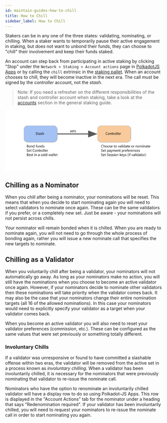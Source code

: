 ```yaml
---
id: maintain-guides-how-to-chill
title: How to Chill
sidebar_label: How to Chill
---
```


Stakers can be in any one of the three states: validating, nominating, or chilling. When a staker
wants to temporarily pause their active engagement in staking, but does not want to unbond their
funds, they can choose to "chill" their involvement and keep their funds staked.

An account can step back from participating in active staking by clicking "Stop" under the
`Network > Staking > Account actions` page in [PolkadotJS Apps](https://polkadot.js.org/apps) or by
calling the `chill` extrinsic in the [staking pallet][chill extrinsic]. When an account chooses to
chill, they will become inactive in the next era. The call must be signed by the _controller_
account, not the _stash_.

> Note: If you need a refresher on the different responsibilities of the stash and controller
> account when staking, take a look at the [accounts][] section in the general staking guide.

![staking](assets/NPoS/staking-keys_stash_controller.png)

## Chilling as a Nominator

When you chill after being a nominator, your nominations will be reset. This means that when you
decide to start nominating again you will need to select validators to nominate once again. These
can be the same validators if you prefer, or a completely new set. Just be aware - your nominations
will not persist across chills.

Your nominator will remain bonded when it is chilled. When you are ready to nominate again, you will
not need to go through the whole process of bonding again, rather you will issue a new nominate call
that specifies the new targets to nominate.

## Chilling as a Validator

When you voluntarily chill after being a validator, your nominators will not automatically go away.
As long as your nominators make no action, you will still have the nominations when you choose to
become an active validator once again. However, if your nominators decide to nominate other
validators then these nominations will take priority when the validator comes back. It may also be
the case that your nominators change their entire nomination targets (all 16 of the allowed
nominations). In this case your nominators would need to explicitly specify your validator as a
target when your validator comes back.

When you become an active validator you will also need to reset your validator preferences
(commission, etc.). These can be configured as the same values that were set previously or something
totally different.

### Involuntary Chills

If a validator was unresponsive or found to have committed a slashable offense within two eras, the
validator will be removed from the active set in a process known as _involuntary chilling._ When a
validator has been involuntarily chilled, it is necessary for the nominators that were previously
nominating that validator to re-issue the nominate call.

Nominators who have the option to renominate an involuntarily chilled validator will have a display
row to do so using Polkadot-JS Apps. This row is displayed in the "Account Actions" tab for the
nominator under a heading that says "Redenomination required". If your validator has been
involuntarily chilled, you will need to request your nominators to re-issue the nominate call in
order to start nominating you again.

[chill extrinsic]: https://substrate.dev/rustdocs/v3.0.0/pallet_staking/enum.Call.html#variant.chill
[accounts]: learn-staking.md#accounts

